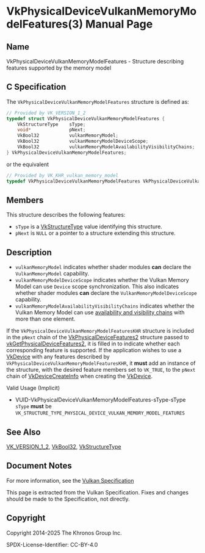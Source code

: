 # VkPhysicalDeviceVulkanMemoryModelFeatures(3) Manual Page

## Name

VkPhysicalDeviceVulkanMemoryModelFeatures - Structure describing features supported by the memory model



## [](#_c_specification)C Specification

The `VkPhysicalDeviceVulkanMemoryModelFeatures` structure is defined as:

```c++
// Provided by VK_VERSION_1_2
typedef struct VkPhysicalDeviceVulkanMemoryModelFeatures {
    VkStructureType    sType;
    void*              pNext;
    VkBool32           vulkanMemoryModel;
    VkBool32           vulkanMemoryModelDeviceScope;
    VkBool32           vulkanMemoryModelAvailabilityVisibilityChains;
} VkPhysicalDeviceVulkanMemoryModelFeatures;
```

or the equivalent

```c++
// Provided by VK_KHR_vulkan_memory_model
typedef VkPhysicalDeviceVulkanMemoryModelFeatures VkPhysicalDeviceVulkanMemoryModelFeaturesKHR;
```

## [](#_members)Members

This structure describes the following features:

- `sType` is a [VkStructureType](https://registry.khronos.org/vulkan/specs/latest/man/html/VkStructureType.html) value identifying this structure.
- `pNext` is `NULL` or a pointer to a structure extending this structure.

## [](#_description)Description

- []()`vulkanMemoryModel` indicates whether shader modules **can** declare the `VulkanMemoryModel` capability.
- []()`vulkanMemoryModelDeviceScope` indicates whether the Vulkan Memory Model can use `Device` scope synchronization. This also indicates whether shader modules **can** declare the `VulkanMemoryModelDeviceScope` capability.
- []()`vulkanMemoryModelAvailabilityVisibilityChains` indicates whether the Vulkan Memory Model can use [availability and visibility chains](https://registry.khronos.org/vulkan/specs/latest/html/vkspec.html#memory-model-availability-visibility) with more than one element.

If the `VkPhysicalDeviceVulkanMemoryModelFeaturesKHR` structure is included in the `pNext` chain of the [VkPhysicalDeviceFeatures2](https://registry.khronos.org/vulkan/specs/latest/man/html/VkPhysicalDeviceFeatures2.html) structure passed to [vkGetPhysicalDeviceFeatures2](https://registry.khronos.org/vulkan/specs/latest/man/html/vkGetPhysicalDeviceFeatures2.html), it is filled in to indicate whether each corresponding feature is supported. If the application wishes to use a [VkDevice](https://registry.khronos.org/vulkan/specs/latest/man/html/VkDevice.html) with any features described by `VkPhysicalDeviceVulkanMemoryModelFeaturesKHR`, it **must** add an instance of the structure, with the desired feature members set to `VK_TRUE`, to the `pNext` chain of [VkDeviceCreateInfo](https://registry.khronos.org/vulkan/specs/latest/man/html/VkDeviceCreateInfo.html) when creating the [VkDevice](https://registry.khronos.org/vulkan/specs/latest/man/html/VkDevice.html).

Valid Usage (Implicit)

- [](#VUID-VkPhysicalDeviceVulkanMemoryModelFeatures-sType-sType)VUID-VkPhysicalDeviceVulkanMemoryModelFeatures-sType-sType  
  `sType` **must** be `VK_STRUCTURE_TYPE_PHYSICAL_DEVICE_VULKAN_MEMORY_MODEL_FEATURES`

## [](#_see_also)See Also

[VK\_VERSION\_1\_2](https://registry.khronos.org/vulkan/specs/latest/man/html/VK_VERSION_1_2.html), [VkBool32](https://registry.khronos.org/vulkan/specs/latest/man/html/VkBool32.html), [VkStructureType](https://registry.khronos.org/vulkan/specs/latest/man/html/VkStructureType.html)

## [](#_document_notes)Document Notes

For more information, see the [Vulkan Specification](https://registry.khronos.org/vulkan/specs/latest/html/vkspec.html#VkPhysicalDeviceVulkanMemoryModelFeatures)

This page is extracted from the Vulkan Specification. Fixes and changes should be made to the Specification, not directly.

## [](#_copyright)Copyright

Copyright 2014-2025 The Khronos Group Inc.

SPDX-License-Identifier: CC-BY-4.0